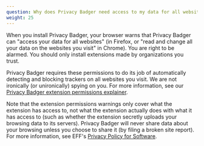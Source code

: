 ```yaml
---
question: Why does Privacy Badger need access to my data for all websites?
weight: 25
---
```


When you install Privacy Badger, your browser warns that Privacy Badger can "access your data for all websites" (in Firefox, or "read and change all your data on the websites you visit" in Chrome). You are right to be alarmed. You should only install extensions made by organizations you trust.

Privacy Badger requires these permissions to do its job of automatically detecting and blocking trackers on all websites you visit. We are not ironically (or unironically) spying on you. For more information, see our [Privacy Badger extension permissions explainer](https://github.com/EFForg/privacybadger/blob/master/doc/permissions.md).

Note that the extension permissions warnings only cover what the extension has access to, not what the extension actually does with what it has access to (such as whether the extension secretly uploads your browsing data to its servers). Privacy Badger will never share data about your browsing unless you choose to share it (by filing a broken site report). For more information, see EFF's [Privacy Policy for Software](https://www.eff.org/code/privacy/policy).
